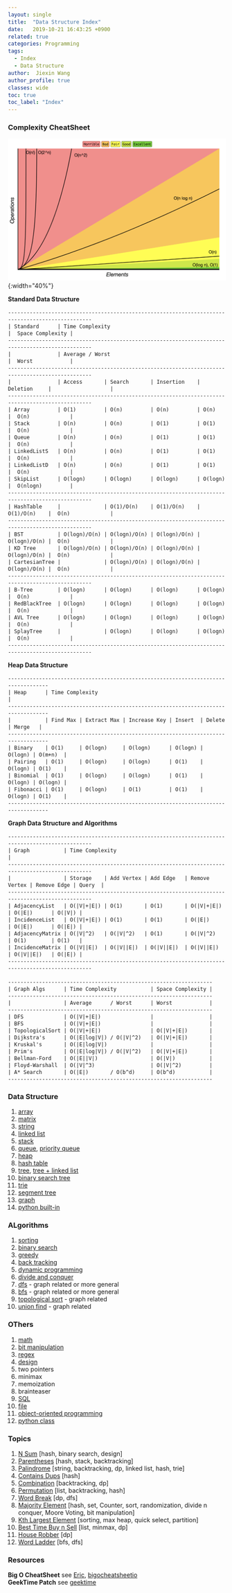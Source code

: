```yaml
---
layout: single
title:  "Data Structure Index"
date:   2019-10-21 16:43:25 +0900
related: true
categories: Programming
tags:
  - Index
  - Data Structure
author:  Jiexin Wang
author_profile: true
classes: wide
toc: true
toc_label: "Index"
---
```


### Complexity CheatSheet

![](/assets/images/bigo.png){:width="40%"}  

**Standard Data Structure**  

    -------------------------------------------------------------------------------------------------
    | Standard      | Time Complexity                                           |  Space Complexity |
    -------------------------------------------------------------------------------------------------
    |               | Average / Worst                                           |  Worst            |
    -------------------------------------------------------------------------------------------------
    |               | Access       | Search       | Insertion    | Deletion     |                   |
    -------------------------------------------------------------------------------------------------
    | Array         | O(1)         | O(n)         | O(n)         | O(n)         |  O(n)             |
    | Stack         | O(n)         | O(n)         | O(1)         | O(1)         |  O(n)             |
    | Queue         | O(n)         | O(n)         | O(1)         | O(1)         |  O(n)             |
    | LinkedListS   | O(n)         | O(n)         | O(1)         | O(1)         |  O(n)             |
    | LinkedListD   | O(n)         | O(n)         | O(1)         | O(1)         |  O(n)             |
    | SkipList      | O(logn)      | O(logn)      | O(logn)      | O(logn)      |  O(nlogn)         |
    -------------------------------------------------------------------------------------------------
    | HashTable     |              | O(1)/O(n)    | O(1)/O(n)    | O(1)/O(n)    |  O(n)             |
    -------------------------------------------------------------------------------------------------
    | BST           | O(logn)/O(n) | O(logn)/O(n) | O(logn)/O(n) | O(logn)/O(n) |  O(n)             |
    | KD Tree       | O(logn)/O(n) | O(logn)/O(n) | O(logn)/O(n) | O(logn)/O(n) |  O(n)             |
    | CartesianTree |              | O(logn)/O(n) | O(logn)/O(n) | O(logn)/O(n) |  O(n)             |
    -------------------------------------------------------------------------------------------------
    | B-Tree        | O(logn)      | O(logn)      | O(logn)      | O(logn)      |  O(n)             |
    | RedBlackTree  | O(logn)      | O(logn)      | O(logn)      | O(logn)      |  O(n)             |
    | AVL Tree      | O(logn)      | O(logn)      | O(logn)      | O(logn)      |  O(n)             |
    | SplayTree     |              | O(logn)      | O(logn)      | O(logn)      |  O(n)             |
    -------------------------------------------------------------------------------------------------


**Heap Data Structure**  

    -----------------------------------------------------------------------------------
    | Heap      | Time Complexity                                                     |
    -----------------------------------------------------------------------------------
    |           | Find Max | Extract Max | Increase Key | Insert  | Delete  | Merge   |
    -----------------------------------------------------------------------------------
    | Binary    | O(1)     | O(logn)     | O(logn)      | O(logn) | O(logn) | O(m+n)  |
    | Pairing   | O(1)     | O(logn)     | O(logn)      | O(1)    | O(logn) | O(1)    |
    | Binomial  | O(1)     | O(logn)     | O(logn)      | O(1)    | O(logn) | O(logn) |
    | Fibonacci | O(1)     | O(logn)     | O(1)         | O(1)    | O(logn) | O(1)    |
    -----------------------------------------------------------------------------------


**Graph Data Structure and Algorithms**  

    -------------------------------------------------------------------------------------------------
    | Graph           | Time Complexity                                                             |
    -------------------------------------------------------------------------------------------------
    |                 | Storage    | Add Vertex | Add Edge   | Remove Vertex | Remove Edge | Query  |
    -------------------------------------------------------------------------------------------------
    | AdjacencyList   | O(|V|+|E|) | O(1)       | O(1)       | O(|V|+|E|)    | O(|E|)      | O(|V|) |
    | IncidenceList   | O(|V|+|E|) | O(1)       | O(1)       | O(|E|)        | O(|E|)      | O(|E|) |
    | AdjacencyMatrix | O(|V|^2)   | O(|V|^2)   | O(1)       | O(|V|^2)      | O(1)        | O(1)   |
    | IncidenceMatrix | O(|V||E|)  | O(|V||E|)  | O(|V||E|)  | O(|V||E|)     | O(|V||E|)   | O(|E|) |
    -------------------------------------------------------------------------------------------------

    ------------------------------------------------------------------
    | Graph Algs      | Time Complexity           | Space Complexity |
    ------------------------------------------------------------------
    |                 | Average      / Worst      | Worst            |
    ------------------------------------------------------------------
    | DFS             | O(|V|+|E|)                |                  |
    | BFS             | O(|V|+|E|)                |                  |
    | TopologicalSort | O(|V|+|E|)                | O(|V|+|E|)       |
    | Dijkstra's      | O(|E|log|V|) / O(|V|^2)   | O(|V|+|E|)       |
    | Kruskal's       | O(|E|log|V|)              |                  |
    | Prim's          | O(|E|log|V|) / O(|V|^2)   | O(|V|+|E|)       |
    | Bellman-Ford    | O(|E||V|)                 | O(|V|)           |
    | Floyd-Warshall  | O(|V|^3)                  | O(|V|^2)         |
    | A* Search       | O(|E|)       / O(b^d)     | O(b^d)           |
    ------------------------------------------------------------------


### Data Structure

1.	[array](https://ha5ha6.github.io/judy_blog/programming/2019/10/29/data-structrue-array.html)
2.	[matrix](https://ha5ha6.github.io/judy_blog/programming/2019/10/29/data-structrue-matrix.html)
3.	[string](https://ha5ha6.github.io/judy_blog/programming/2019/10/26/data-structrue-string.html)
4.	[linked list](https://ha5ha6.github.io/judy_blog/programming/2019/11/08/data-structrue-linkedlist.html)
5.	[stack](https://ha5ha6.github.io/judy_blog/programming/2019/11/13/data-structrue-stack.html)
6.	[queue](https://ha5ha6.github.io/judy_blog/programming/2019/10/27/data-structrue-queue.html), [priority queue](https://ha5ha6.github.io/judy_blog/programming/2019/12/02/data-structrue-priorityqueue.html)
7.	[heap](https://ha5ha6.github.io/judy_blog/programming/2019/11/30/data-structrue-heap.html)
8.	[hash table](https://ha5ha6.github.io/judy_blog//programming/2019/11/14/data-structrue-hash.html)
9.	[tree](https://ha5ha6.github.io/judy_blog/programming/2019/10/21/data-structrue-tree.html), [tree + linked list](https://ha5ha6.github.io/judy_blog/programming/2019/10/23/data-structrue-tree-linkedlist.html)
10. [binary search tree](https://ha5ha6.github.io/judy_blog/programming/2019/10/21/data-structrue-bst.html)
11. [trie](https://ha5ha6.github.io/judy_blog/programming/2019/11/29/data-structrue-tree-trie.html)
12. [segment tree](https://ha5ha6.github.io/judy_blog/programming/2019/12/03/data-structrue-segmenttree.html)
13. [graph](https://ha5ha6.github.io/judy_blog/programming/2019/11/01/data-structrue-graph.html)
14. [python built-in](https://ha5ha6.github.io/judy_blog/programming/2019/11/12/data-structrue-python-builtin.html)

### ALgorithms

1.	[sorting](https://ha5ha6.github.io/judy_blog/programming/2019/11/14/algorithm-sorting.html)
2.	[binary search](https://ha5ha6.github.io/judy_blog/programming/2019/11/13/algorithm-binarysearch.html)
3.	[greedy]()
4.	[back tracking](https://ha5ha6.github.io/judy_blog/programming/2019/11/13/algorithm-backtracking.html)
5.	[dynamic programming](https://ha5ha6.github.io/judy_blog/programming/2019/10/23/algorithm-dp.html)
6.	[divide and conquer](https://ha5ha6.github.io/judy_blog/programming/2019/12/03/algorithm-dividenconquer.html)  
7.  [dfs](https://ha5ha6.github.io/judy_blog/programming/2019/10/31/algorithm-dfs.html) - graph related or more general
8.  [bfs](https://ha5ha6.github.io/judy_blog/programming/2019/10/27/algorithm-bfs.html) - graph related or more general
9.  [topological sort](https://ha5ha6.github.io/judy_blog/programming/2019/11/20/algorithm-topological.html) - graph related
10. [union find](https://ha5ha6.github.io/judy_blog/programming/2019/12/02/algorithm-unionfind.html) - graph related

### OThers

1.	[math](https://ha5ha6.github.io/judy_blog/programming/2019/11/12/others-math.html)
2.	[bit manipulation](https://ha5ha6.github.io/judy_blog/programming/2019/11/02/others-bit-manipulation.html)
3.	[regex](https://ha5ha6.github.io/judy_blog/programming/2019/11/18/others-regex.html)
4.  [design](https://ha5ha6.github.io/judy_blog/programming/2019/11/15/others-design.html)
5.	two pointers
6.	minimax
7.	memoization
8.  brainteaser
9.  [SQL](https://ha5ha6.github.io/judy_blog/programming/2019/11/15/others-sql.html)
10. [file](https://ha5ha6.github.io/judy_blog/programming/2019/11/18/others-file.html)  
11. [object-oriented programming](https://ha5ha6.github.io/judy_blog/programming/2019/12/03/others-oop.html#object-copying)
12. [python class](https://ha5ha6.github.io/judy_blog/programming/2019/12/06/others-pythonclass.html)

### Topics

1.  [N Sum](https://ha5ha6.github.io/judy_blog/programming/2019/10/25/topics.html#n-sum---3-questions) [hash, binary search, design]
2.  [Parentheses](https://ha5ha6.github.io/judy_blog/programming/2019/10/25/topics.html#parentheses---2-questions) [hash, stack, backtracking]
3.  [Palindrome](https://ha5ha6.github.io/judy_blog/programming/2019/10/25/topics.html#palindrome---10-questions) [string, backtracking, dp, linked list, hash, trie]
4.  [Contains Dups](https://ha5ha6.github.io/judy_blog/programming/2019/10/25/topics.html#contains-dups---3-questions) [hash]
5.  [Combination](https://ha5ha6.github.io/judy_blog/programming/2019/10/25/topics.html#combination---7-questions) [backtracking, dp]
6.  [Permutation](https://ha5ha6.github.io/judy_blog/programming/2019/10/25/topics.html#permutation---6-questions) [list, backtracking, hash]
7.  [Word Break](https://ha5ha6.github.io/judy_blog/programming/2019/10/25/topics.html#word-break-iii) [dp, dfs]
8.  [Majority Element](https://ha5ha6.github.io/judy_blog/programming/2019/10/25/topics.html#majority-elements---8-solutions) [hash, set, Counter, sort, randomization, divide n conquer, Moore Voting, bit manipulation]
9.  [Kth Largest Element](https://ha5ha6.github.io/judy_blog/programming/2019/10/25/topics.html#kth-largest-element---4-solutions) [sorting, max heap, quick select, partition]
10. [Best Time Buy n Sell](https://ha5ha6.github.io/judy_blog/programming/2019/10/25/topics.html#best-time-buy-n-sell-iiiiiiiv) [list, minmax, dp]  
11. [House Robber](https://ha5ha6.github.io/judy_blog/programming/2019/10/25/topics.html#house-robber-iii) [dp]
12. [Word Ladder](https://ha5ha6.github.io/judy_blog/programming/2019/10/25/topics.html#word-ladder-iii) [bfs, dfs]




### Resources

**Big O CheatSheet** see [Eric](https://www.bigocheatsheet.com/), [bigocheatsheetio](https://bigocheatsheet.io/?dark-mode=false)  
**GeekTime Patch** see [geektime](https://time.geekbang.org/column/article/39922)
